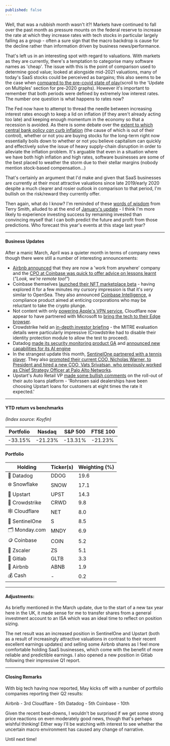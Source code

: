 ```yaml
---
published: false
---
```

Well, that was a rubbish month wasn't it?! Markets have continued to fall over the past month as pressure mounts on the federal reserve to increase the rate at which they increase rates with tech stocks in particular largely falling as a group - often a sure sign that the macro backdrop is cause for the decline rather than information driven by business news/performance.

That's left us in an interesting spot with regard to valuations. With markets as they are currently, there's a temptation to categorise many software names as 'cheap'. The issue with this is the point of comparison used to determine good value; looked at alongside mid-2021 valuations, many of today's SaaS stocks could be perceived as bargains; this also seems to be the case when [compared to the pre-covid state of play](https://cloudedjudgement.substack.com/p/clouded-judgement-61920?s=r)(scroll to the 'Update on Multiples' section for pre-2020 graphs). However it's important to remember that both periods were defined by extremely low interest rates. The number one question is what happens to rates now?

The Fed now have to attempt to thread the needle between increasing interest rates enough to keep a lid on inflation (if they aren't already acting too late) and keeping enough momentum in the economy so that a recession is avoided. As there is some debate over the [extent to which central bank policy *can* curb inflation](https://www.britishchambers.org.uk/news/2022/02/raising-interest-rates-unlikely-to-curb-inflation-says-bcc) (the cause of which is out of their control), whether or not you are buying stocks for the long-term right now essentially boils down to whether or not you believe capitalism can quickly and effectively solve the issue of heavy supply-chain disruption in order to alleviate the inflation problem. It's arguable that even in a situation where we have both high inflation and high rates, software businesses are some of the best placed to weather the storm due to their stellar margins (nobody mention stock-based compensation...) 

That's certainly an argument that I'd make and given that SaaS businesses are currently at their most attractive valuations since late 2019/early 2020 despite a much clearer and rosier outlook in comparison to that period, I'm bullish on the risk/reward they currently offer. 

Then again, what do I know? I'm reminded of these [words of wisdom](https://youtu.be/S1JAP77wAHM?t=169) from Terry Smith, alluded to at the end of [January's update](https://asthecrowbuys.com/End-of-Month-Update-January-2022/) - I think I'm more likely to experience investing success by remaining invested than convincing myself that I can both predict the future and profit from those predictions. Who forecast this year's events at this stage last year?

---

#### Business Updates

After a manic March, April was a quieter month in terms of company news though there were still a number of interesting announcements:

- [Airbnb announced](https://news.airbnb.com/airbnbs-design-to-live-and-work-anywhere/) that they are now a 'work from anywhere' company and the [CPO at Coinbase was quick to offer advice on lessons learnt](https://blog.coinbase.com/dear-airbnb-congratulations-and-some-lessons-learned-91db3acfc2dc) (*"Look, we're remote too!"*)
- Coinbase themselves [launched their NFT marketplace beta](https://nft.coinbase.com/) - having explored it for a few minutes my cursory impression is that it's *very* similar to OpenSea. They also announced [Coinbase Intelligence](https://blog.coinbase.com/introducing-coinbase-intelligence-crypto-compliance-at-scale-f58daa949082), a compliance product aimed at enticing corporations who may be reluctant to take the crypto plunge.
- Not content with only [powering Apple's VPN service](https://blog.cloudflare.com/icloud-private-relay/), Cloudflare now appear to have partnered with Microsoft to [bring the tech to their Edge browser](https://www.xda-developers.com/microsoft-edge-built-in-vpn-powered-cloudflare/).
- Crowdstrike held an [in-depth investor briefing](https://ir.crowdstrike.com/events/event-details/crowdstrike-investor-briefing-0) - the MITRE evaluation details were particularly impressive (Crowdstrike had to disable their identity protection module to allow the test to proceed).
- Datadog [made its security monitoring product GA](https://investors.datadoghq.com/news-releases/news-release-details/datadog-launches-application-security-monitoring-break-down) and [announced new capabilities for its AI engine](https://investors.datadoghq.com/news-releases/news-release-details/datadog-expands-its-watchdog-ai-engine-root-cause-analysis-and)
- In the strangest update this month, [SentinelOne partnered with a tennis player](https://www.sentinelone.com/press/sentinelone-partners-with-professional-tennis-player-brandon-nakashima/). They also [promoted their current COO, Nicholas Warner, to President and hired a new COO, Vats Srivatsan, who previously worked as Chief Strategy Officer at Palo Alto Networks](https://investors.sentinelone.com/press-releases/news-details/2022/SentinelOne-Promotes-Nicholas-Warner-to-President-Vats-Srivatsan-Joins-as-COO/default.aspx). 
- Upstart's Auto Retail VP [made some bullish comments](https://www.autonews.com/finance-insurance/upstart-foresees-15-billion-auto-loans-refinancing-2022?fbclid=IwAR22m3LE2D61h__oiVihaFGhUlVoe1O-BhJI0t8ncOFisCNBJTaPtuaabXA) on the roll-out of their auto loans platform - 'Rohrssen said dealerships have been choosing Upstart loans for customers at eight times the rate it expected.'

---

#### YTD return vs benchmarks
*(Index source: Koyfin)*

Portfolio | Nasdaq | S&P 500 | FTSE 100
----------- | ----------- | ----------- | ----------- |
-33.15% | -21.23% | -13.31% | -21.23% |

#### Portfolio

Holding | Ticker(s) | Weighting (%) |							
------------ | ------------ | ------------ | 
🐶 Datadog | DDOG | 19.6 |
❄️ Snowflake | SNOW | 17.1 |
💸 Upstart | UPST | 14.3 |
🦅 Crowdstrike | CRWD | 9.8 |
🕸 Cloudflare | NET | 8.0 |
🔐 SentinelOne | S | 8.5 |
🗂 Monday.com | MNDY | 6.9 |
🪙 Coinbase  | COIN | 5.2 |
🛑 Zscaler | ZS | 5.1 |
🔁 Gitlab | GLTB | 3.3 |
🏡 Airbnb | ABNB | 1.9 |
💰 Cash | - | 0.2 |

---

#### Adjustments:

As briefly mentioned in the March update, due to the start of a new tax year here in the UK, it made sense for me to transfer shares from a general investment account to an ISA which was an ideal time to reflect on position sizing. 

The net result was an increased position in SentinelOne and Upstart (both as a result of increasingly attractive valuations in contrast to their recent excellent earnings updates) and selling some Airbnb shares as I feel more comfortable holding SaaS businesses, which come with the benefit of more reliable and predictible earnings. I also opened a new position in Gitlab following their impressive Q1 report.

---

#### Closing Remarks

With big tech having now reported, May kicks off with a number of portfolio companies reporting their Q2 results:

Airbnb - 3rd
Cloudflare - 5th
Datadog - 5th
Coinbase - 10th

Given the recent beat-downs, I wouldn't be surprised if we get some strong price reactions on even moderately good news, though that's perhaps wishful thinking! Either way I'll be watching with interest to see whether the uncertain macro environment has caused any change of narrative. 

Until next time!